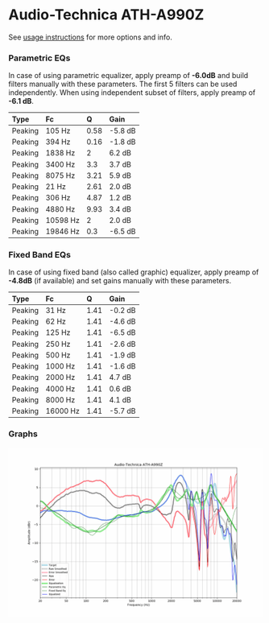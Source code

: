 # Audio-Technica ATH-A990Z
See [usage instructions](https://github.com/jaakkopasanen/AutoEq#usage) for more options and info.

### Parametric EQs
In case of using parametric equalizer, apply preamp of **-6.0dB** and build filters manually
with these parameters. The first 5 filters can be used independently.
When using independent subset of filters, apply preamp of **-6.1 dB**.

| Type    | Fc       |    Q | Gain    |
|:--------|:---------|:-----|:--------|
| Peaking | 105 Hz   | 0.58 | -5.8 dB |
| Peaking | 394 Hz   | 0.16 | -1.8 dB |
| Peaking | 1838 Hz  | 2    | 6.2 dB  |
| Peaking | 3400 Hz  | 3.3  | 3.7 dB  |
| Peaking | 8075 Hz  | 3.21 | 5.9 dB  |
| Peaking | 21 Hz    | 2.61 | 2.0 dB  |
| Peaking | 306 Hz   | 4.87 | 1.2 dB  |
| Peaking | 4880 Hz  | 9.93 | 3.4 dB  |
| Peaking | 10598 Hz | 2    | 2.0 dB  |
| Peaking | 19846 Hz | 0.3  | -6.5 dB |

### Fixed Band EQs
In case of using fixed band (also called graphic) equalizer, apply preamp of **-4.8dB**
(if available) and set gains manually with these parameters.

| Type    | Fc       |    Q | Gain    |
|:--------|:---------|:-----|:--------|
| Peaking | 31 Hz    | 1.41 | -0.2 dB |
| Peaking | 62 Hz    | 1.41 | -4.6 dB |
| Peaking | 125 Hz   | 1.41 | -6.5 dB |
| Peaking | 250 Hz   | 1.41 | -2.6 dB |
| Peaking | 500 Hz   | 1.41 | -1.9 dB |
| Peaking | 1000 Hz  | 1.41 | -1.6 dB |
| Peaking | 2000 Hz  | 1.41 | 4.7 dB  |
| Peaking | 4000 Hz  | 1.41 | 0.6 dB  |
| Peaking | 8000 Hz  | 1.41 | 4.1 dB  |
| Peaking | 16000 Hz | 1.41 | -5.7 dB |

### Graphs
![](./Audio-Technica%20ATH-A990Z.png)